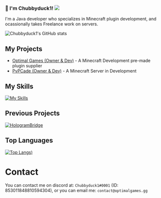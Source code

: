 ### 👋 I'm Chubbyduck1! ![](https://komarev.com/ghpvc/?username=Chubbyduck1)<br>
I'm a Java developer who specializes in Minecraft plugin development, and ocassionally takes Freelance work on servers.

![Chubbyduck1's GitHub stats](https://github-readme-stats.vercel.app/api?username=Chubbyduck1&count_private=true&show_icons=true&theme=github_dark_dimmed)

## My Projects
 * [Optimal Games (Owner & Dev)](https://discord.gg/optimal) - A Minecraft Development pre-made plugin supplier
 * [PvPCade (Owner & Dev)](https://discord.gg/pvpcade) - A Minecraft Server in Development

## My Skills
[![My Skills](https://skillicons.dev/icons?i=java,ts,js,react,git,docker,html,css)](https://skillicons.dev)

## Previous Projects
[![HologramBridge](https://github-readme-stats.vercel.app/api/pin/?username=Chubbyduck1&repo=HologramBridge&show_owner=true&theme=github_dark_dimmed)](https://github.com/Chubbyduck1/HologramBridge)

## Top Languages
[![Top Langs](https://github-readme-stats.vercel.app/api/top-langs/?username=Chubbyduck1&theme=github_dark_dimmed&hide=html,css))](https://github.com/Chubbyduck1)

# Contact
You can contact me on discord at: `Chubbyduck1#0001` (ID: 853011848810594304), or you can email me: `contact@optimalgames.gg`
